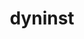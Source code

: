 ---
title: "dyninst"
layout: cache
categories: [package, v0.22.0]
meta: {"versions": ["13.0.0"], "compilers": ["gcc@=11.4.0", "gcc@=9.4.0"], "oss": ["ubuntu20.04", "ubuntu22.04"], "platforms": ["linux"], "targets": ["neoverse_v1", "neoverse_v2", "ppc64le", "x86_64_v3"], "stacks": ["e4s", "e4s-neoverse-v2", "e4s-neoverse_v1", "e4s-power", "e4s-rocm-external", "root", "tutorial"], "num_specs": 7, "num_specs_by_stack": {"e4s-power": 2, "root": 7, "e4s-neoverse_v1": 1, "e4s-neoverse-v2": 1, "tutorial": 1, "e4s": 1, "e4s-rocm-external": 1}}
spec_details: [{"hash": "246wvpkt7seymlavnmdcrzzep5bduxqw", "compiler": "gcc@=9.4.0", "versions": ["13.0.0"], "os": "ubuntu20.04", "platform": "linux", "target": "ppc64le", "variants": ["build_system=cmake", "build_type=Release", "generator=make", "~ipo", "+openmp", "~stat_dysect", "~static"], "stacks": ["e4s-power", "root"], "size": "-", "tarball": "https://binaries.spack.io/v0.22.0/build_cache/linux-ubuntu20.04-ppc64le/gcc-9.4.0/dyninst-13.0.0/linux-ubuntu20.04-ppc64le-gcc-9.4.0-dyninst-13.0.0-246wvpkt7seymlavnmdcrzzep5bduxqw.spack"}, {"hash": "xjpsclelnwy4k7463mkrmemdrodyocxs", "compiler": "gcc@=9.4.0", "versions": ["13.0.0"], "os": "ubuntu20.04", "platform": "linux", "target": "ppc64le", "variants": ["build_system=cmake", "build_type=Release", "generator=make", "~ipo", "+openmp", "~stat_dysect", "~static"], "stacks": ["e4s-power", "root"], "size": "-", "tarball": "https://binaries.spack.io/v0.22.0/build_cache/linux-ubuntu20.04-ppc64le/gcc-9.4.0/dyninst-13.0.0/linux-ubuntu20.04-ppc64le-gcc-9.4.0-dyninst-13.0.0-xjpsclelnwy4k7463mkrmemdrodyocxs.spack"}, {"hash": "vgdvxmnzwlu5l6k7x7cemofjbmfjr7kf", "compiler": "gcc@=11.4.0", "versions": ["13.0.0"], "os": "ubuntu22.04", "platform": "linux", "target": "neoverse_v1", "variants": ["build_system=cmake", "build_type=Release", "generator=make", "~ipo", "+openmp", "~stat_dysect", "~static"], "stacks": ["e4s-neoverse_v1", "root"], "size": "-", "tarball": "https://binaries.spack.io/v0.22.0/build_cache/linux-ubuntu22.04-neoverse_v1/gcc-11.4.0/dyninst-13.0.0/linux-ubuntu22.04-neoverse_v1-gcc-11.4.0-dyninst-13.0.0-vgdvxmnzwlu5l6k7x7cemofjbmfjr7kf.spack"}, {"hash": "aurt5fkyrfed6zubtd3tabvoqmgfh6eq", "compiler": "gcc@=11.4.0", "versions": ["13.0.0"], "os": "ubuntu22.04", "platform": "linux", "target": "neoverse_v2", "variants": ["build_system=cmake", "build_type=Release", "generator=make", "~ipo", "+openmp", "~stat_dysect", "~static"], "stacks": ["e4s-neoverse-v2", "root"], "size": "-", "tarball": "https://binaries.spack.io/v0.22.0/build_cache/linux-ubuntu22.04-neoverse_v2/gcc-11.4.0/dyninst-13.0.0/linux-ubuntu22.04-neoverse_v2-gcc-11.4.0-dyninst-13.0.0-aurt5fkyrfed6zubtd3tabvoqmgfh6eq.spack"}, {"hash": "rf22klz3gg2aggvfkypfk2e55oigyhly", "compiler": "gcc@=11.4.0", "versions": ["13.0.0"], "os": "ubuntu22.04", "platform": "linux", "target": "x86_64_v3", "variants": ["build_system=cmake", "build_type=Release", "generator=make", "~ipo", "+openmp", "~stat_dysect", "~static"], "stacks": ["root", "tutorial"], "size": "-", "tarball": "https://binaries.spack.io/v0.22.0/build_cache/linux-ubuntu22.04-x86_64_v3/gcc-11.4.0/dyninst-13.0.0/linux-ubuntu22.04-x86_64_v3-gcc-11.4.0-dyninst-13.0.0-rf22klz3gg2aggvfkypfk2e55oigyhly.spack"}, {"hash": "czlee5sk2duckda3ri43g43myqxp5mnj", "compiler": "gcc@=11.4.0", "versions": ["13.0.0"], "os": "ubuntu22.04", "platform": "linux", "target": "x86_64_v3", "variants": ["build_system=cmake", "build_type=Release", "generator=make", "~ipo", "+openmp", "~stat_dysect", "~static"], "stacks": ["e4s", "root"], "size": "-", "tarball": "https://binaries.spack.io/v0.22.0/build_cache/linux-ubuntu22.04-x86_64_v3/gcc-11.4.0/dyninst-13.0.0/linux-ubuntu22.04-x86_64_v3-gcc-11.4.0-dyninst-13.0.0-czlee5sk2duckda3ri43g43myqxp5mnj.spack"}, {"hash": "e2ef3mjsi5irbw5ejotzuuow3tzhj33d", "compiler": "gcc@=11.4.0", "versions": ["13.0.0"], "os": "ubuntu22.04", "platform": "linux", "target": "x86_64_v3", "variants": ["build_system=cmake", "build_type=Release", "generator=make", "~ipo", "+openmp", "~stat_dysect", "~static"], "stacks": ["e4s-rocm-external", "root"], "size": "-", "tarball": "https://binaries.spack.io/v0.22.0/build_cache/linux-ubuntu22.04-x86_64_v3/gcc-11.4.0/dyninst-13.0.0/linux-ubuntu22.04-x86_64_v3-gcc-11.4.0-dyninst-13.0.0-e2ef3mjsi5irbw5ejotzuuow3tzhj33d.spack"}]
---